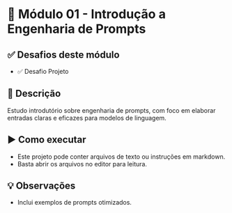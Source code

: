 # 🎯 Módulo 01 - Introdução a Engenharia de Prompts

## ✅ Desafios deste módulo
- ✅ Desafio Projeto

## 📖 Descrição
Estudo introdutório sobre engenharia de prompts, com foco em elaborar entradas claras e eficazes para modelos de linguagem.

## ▶️ Como executar
- Este projeto pode conter arquivos de texto ou instruções em markdown.
- Basta abrir os arquivos no editor para leitura.

## 💡 Observações
- Inclui exemplos de prompts otimizados.